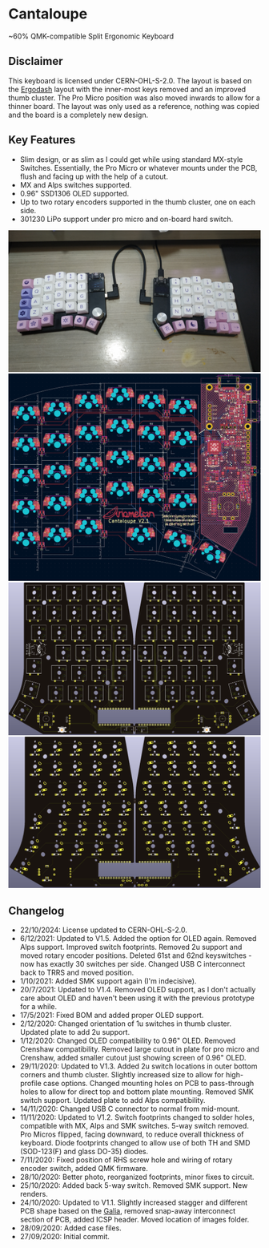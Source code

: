 # Cantaloupe
~60% QMK-compatible Split Ergonomic Keyboard

## Disclaimer
This keyboard is licensed under CERN-OHL-S-2.0. The layout is based on the [Ergodash](https://github.com/omkbd/ErgoDash) layout with the inner-most keys removed and an improved thumb cluster. The Pro Micro position was also moved inwards to allow for a thinner board. The layout was only used as a reference, nothing was copied and the board is a completely new design.

## Key Features
* Slim design, or as slim as I could get while using standard MX-style Switches. Essentially, the Pro Micro or whatever mounts under the PCB, flush and facing up with the help of a cutout.
* MX and Alps switches supported.
* 0.96" SSD1306 OLED supported.
* Up to two rotary encoders supported in the thumb cluster, one on each side.
* 301230 LiPo support under pro micro and on-board hard switch.

![Cantaloupe Photo1](Images/Photo1.jpg)
![Cantaloupe PCB](Images/PCB.png)
![Cantaloupe Front Render](Images/Render_Front.png)
![Cantaloupe Back Render](Images/Render_Back.png)

## Changelog
* 22/10/2024: License updated to CERN-OHL-S-2.0.
* 6/12/2021: Updated to V1.5. Added the option for OLED again. Removed Alps support. Improved switch footprints. Removed 2u support and moved rotary encoder positions. Deleted 61st and 62nd keyswitches - now has exactly 30 switches per side. Changed USB C interconnect back to TRRS and moved position.
* 1/10/2021: Added SMK support again (I'm indecisive).
* 20/7/2021: Updated to V1.4. Removed OLED support, as I don't actually care about OLED and haven't been using it with the previous prototype for a while.
* 17/5/2021: Fixed BOM and added proper OLED support.
* 2/12/2020: Changed orientation of 1u switches in thumb cluster. Updated plate to add 2u support.
* 1/12/2020: Changed OLED compatibility to 0.96" OLED. Removed Crenshaw compatibility. Removed large cutout in plate for pro micro and Crenshaw, added smaller cutout just showing screen of 0.96" OLED.
* 29/11/2020: Updated to V1.3. Added 2u switch locations in outer bottom corners and thumb cluster. Slightly increased size to allow for high-profile case options. Changed mounting holes on PCB to pass-through holes to allow for direct top and bottom plate mounting. Removed SMK switch support. Updated plate to add Alps compatibility.
* 14/11/2020: Changed USB C connector to normal from mid-mount.
* 11/11/2020: Updated to V1.2. Switch footprints changed to solder holes, compatible with MX, Alps and SMK switches. 5-way switch removed. Pro Micros flipped, facing downward, to reduce overall thickness of keyboard. Diode footprints changed to allow use of both TH and SMD (SOD-123(F) and glass DO-35) diodes.
* 7/11/2020: Fixed position of RHS screw hole and wiring of rotary encoder switch, added QMK firmware.
* 28/10/2020: Better photo, reorganized footprints, minor fixes to circuit.
* 25/10/2020: Added back 5-way switch. Removed SMK support. New renders.
* 24/10/2020: Updated to V1.1. Slightly increased stagger and different PCB shape based on the [Galia](https://github.com/Ariamelon/Galia), removed snap-away interconnect section of PCB, added ICSP header. Moved location of images folder.
* 28/09/2020: Added case files.
* 27/09/2020: Initial commit.